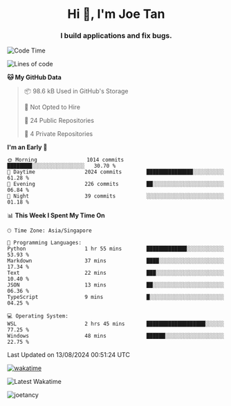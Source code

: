 <h1 align="center">Hi 👋, I'm Joe Tan</h1>
<h3 align="center">I build applications and fix bugs.</h3>

<!--START_SECTION:waka-->
![Code Time](http://img.shields.io/badge/Code%20Time-1%2C406%20hrs%2054%20mins-blue)

![Lines of code](https://img.shields.io/badge/From%20Hello%20World%20I%27ve%20Written-46.5%20million%20lines%20of%20code-blue)

**🐱 My GitHub Data** 

> 📦 98.6 kB Used in GitHub's Storage 
 > 
> 🚫 Not Opted to Hire
 > 
> 📜 24 Public Repositories 
 > 
> 🔑 4 Private Repositories 
 > 
**I'm an Early 🐤** 

```text
🌞 Morning                1014 commits        ████████░░░░░░░░░░░░░░░░░   30.70 % 
🌆 Daytime                2024 commits        ███████████████░░░░░░░░░░   61.28 % 
🌃 Evening                226 commits         ██░░░░░░░░░░░░░░░░░░░░░░░   06.84 % 
🌙 Night                  39 commits          ░░░░░░░░░░░░░░░░░░░░░░░░░   01.18 % 
```


📊 **This Week I Spent My Time On** 

```text
🕑︎ Time Zone: Asia/Singapore

💬 Programming Languages: 
Python                   1 hr 55 mins        █████████████░░░░░░░░░░░░   53.93 % 
Markdown                 37 mins             ████░░░░░░░░░░░░░░░░░░░░░   17.34 % 
Text                     22 mins             ███░░░░░░░░░░░░░░░░░░░░░░   10.40 % 
JSON                     13 mins             ██░░░░░░░░░░░░░░░░░░░░░░░   06.36 % 
TypeScript               9 mins              █░░░░░░░░░░░░░░░░░░░░░░░░   04.25 % 

💻 Operating System: 
WSL                      2 hrs 45 mins       ███████████████████░░░░░░   77.25 % 
Windows                  48 mins             ██████░░░░░░░░░░░░░░░░░░░   22.75 % 
```


 Last Updated on 13/08/2024 00:51:24 UTC
<!--END_SECTION:waka-->
[![wakatime](https://wakatime.com/badge/user/e0e3a0f0-6d69-4241-946d-0baaf7b91278.svg)](https://wakatime.com/@e0e3a0f0-6d69-4241-946d-0baaf7b91278)

![Latest Wakatime](https://github.com/joetancy/joetancy/workflows/Latest%20Wakatime/badge.svg)

<p align="left"> <img src="https://komarev.com/ghpvc/?username=joetancy" alt="joetancy" /> </p>

